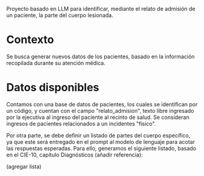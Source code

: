 Proyecto basado en LLM para identificar, mediante el relato de admisión de un paciente, la parte del cuerpo lesionada.

# Contexto
Se busca generar nuevos datos de los pacientes, basado en la información recopilada durante su atención médica.

# Datos disponibles
Contamos con una base de datos de pacientes, los cuales se identifican por un código, y cuentan con el campo "relato_admision", texto libre ingresado por la ejecutiva al ingreso del paciente al recinto de salud. Se consideran ingresos de pacientes relacionados a un incidentes "físico".

Por otra parte, se debe definir un listado de partes del cuerpo específico, ya que este será entregado en el prompt al modelo de lenguaje para acotar las respuestas esperadas. Para ello, generamos el siguiente listado, basado en el CIE-10, capítulo Diagnósticos (añadir referencia):

(agregar lista)


